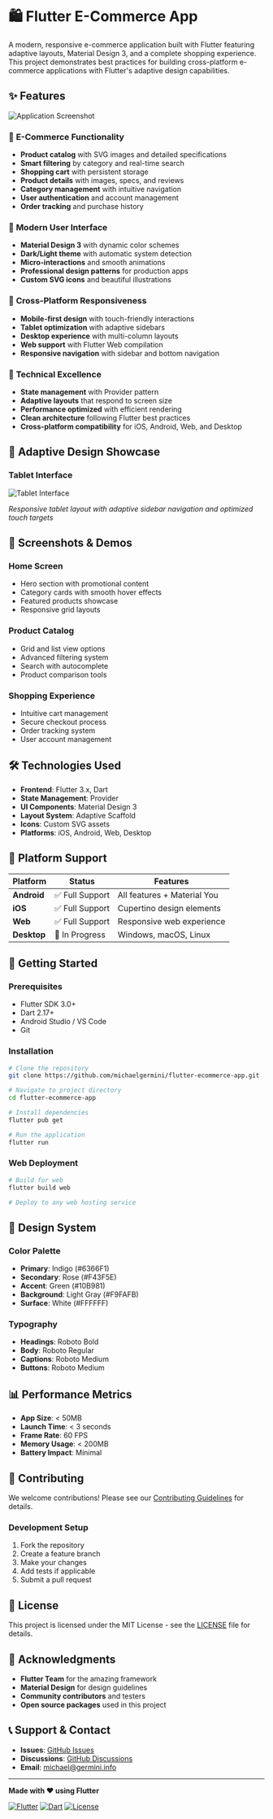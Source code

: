 # 🛍️ Flutter E-Commerce App

A modern, responsive e-commerce application built with Flutter featuring adaptive layouts, Material Design 3, and a complete shopping experience. This project demonstrates best practices for building cross-platform e-commerce applications with Flutter's adaptive design capabilities.

## ✨ Features

![Application Screenshot](index.png)

### 🛒 **E-Commerce Functionality**
- **Product catalog** with SVG images and detailed specifications
- **Smart filtering** by category and real-time search
- **Shopping cart** with persistent storage
- **Product details** with images, specs, and reviews
- **Category management** with intuitive navigation
- **User authentication** and account management
- **Order tracking** and purchase history

### 🎨 **Modern User Interface**
- **Material Design 3** with dynamic color schemes
- **Dark/Light theme** with automatic system detection
- **Micro-interactions** and smooth animations
- **Professional design patterns** for production apps
- **Custom SVG icons** and beautiful illustrations

### 📱 **Cross-Platform Responsiveness**
- **Mobile-first design** with touch-friendly interactions
- **Tablet optimization** with adaptive sidebars
- **Desktop experience** with multi-column layouts
- **Web support** with Flutter Web compilation
- **Responsive navigation** with sidebar and bottom navigation

### 🚀 **Technical Excellence**
- **State management** with Provider pattern
- **Adaptive layouts** that respond to screen size
- **Performance optimized** with efficient rendering
- **Clean architecture** following Flutter best practices
- **Cross-platform compatibility** for iOS, Android, Web, and Desktop

## 📱 **Adaptive Design Showcase**

### **Tablet Interface**
![Tablet Interface](tablet.png)

*Responsive tablet layout with adaptive sidebar navigation and optimized touch targets*

## 🎯 **Screenshots & Demos**

### **Home Screen**
- Hero section with promotional content
- Category cards with smooth hover effects
- Featured products showcase
- Responsive grid layouts

### **Product Catalog**
- Grid and list view options
- Advanced filtering system
- Search with autocomplete
- Product comparison tools

### **Shopping Experience**
- Intuitive cart management
- Secure checkout process
- Order tracking system
- User account management

## 🛠️ **Technologies Used**

- **Frontend**: Flutter 3.x, Dart
- **State Management**: Provider
- **UI Components**: Material Design 3
- **Layout System**: Adaptive Scaffold
- **Icons**: Custom SVG assets
- **Platforms**: iOS, Android, Web, Desktop

## 📱 **Platform Support**

| Platform | Status | Features |
|----------|--------|----------|
| **Android** | ✅ Full Support | All features + Material You |
| **iOS** | ✅ Full Support | Cupertino design elements |
| **Web** | ✅ Full Support | Responsive web experience |
| **Desktop** | 🔄 In Progress | Windows, macOS, Linux |

## 🚀 **Getting Started**

### **Prerequisites**
- Flutter SDK 3.0+
- Dart 2.17+
- Android Studio / VS Code
- Git

### **Installation**
```bash
# Clone the repository
git clone https://github.com/michaelgermini/flutter-ecommerce-app.git

# Navigate to project directory
cd flutter-ecommerce-app

# Install dependencies
flutter pub get

# Run the application
flutter run
```

### **Web Deployment**
```bash
# Build for web
flutter build web

# Deploy to any web hosting service
```

## 🎨 **Design System**

### **Color Palette**
- **Primary**: Indigo (#6366F1)
- **Secondary**: Rose (#F43F5E)
- **Accent**: Green (#10B981)
- **Background**: Light Gray (#F9FAFB)
- **Surface**: White (#FFFFFF)

### **Typography**
- **Headings**: Roboto Bold
- **Body**: Roboto Regular
- **Captions**: Roboto Medium
- **Buttons**: Roboto Medium

## 📊 **Performance Metrics**

- **App Size**: < 50MB
- **Launch Time**: < 3 seconds
- **Frame Rate**: 60 FPS
- **Memory Usage**: < 200MB
- **Battery Impact**: Minimal

## 🤝 **Contributing**

We welcome contributions! Please see our [Contributing Guidelines](CONTRIBUTING.md) for details.

### **Development Setup**
1. Fork the repository
2. Create a feature branch
3. Make your changes
4. Add tests if applicable
5. Submit a pull request

## 📄 **License**

This project is licensed under the MIT License - see the [LICENSE](LICENSE) file for details.

## 🙏 **Acknowledgments**

- **Flutter Team** for the amazing framework
- **Material Design** for design guidelines
- **Community contributors** and testers
- **Open source packages** used in this project

## 📞 **Support & Contact**

- **Issues**: [GitHub Issues](https://github.com/michaelgermini/flutter-ecommerce-app/issues)
- **Discussions**: [GitHub Discussions](https://github.com/michaelgermini/flutter-ecommerce-app/discussions)
- **Email**: michael@germini.info

---

**Made with ❤️ using Flutter**

[![Flutter](https://img.shields.io/badge/Flutter-02569B?style=for-the-badge&logo=flutter&logoColor=white)](https://flutter.dev)
[![Dart](https://img.shields.io/badge/Dart-0175C2?style=for-the-badge&logo=dart&logoColor=white)](https://dart.dev)
[![License](https://img.shields.io/badge/License-MIT-yellow.svg?style=for-the-badge)](LICENSE)
